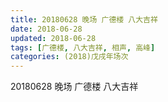 ```yaml
---
title: 20180628 晚场 广德楼 八大吉祥
date: 2018-06-28
updated: 2018-06-28
tags: [广德楼, 八大吉祥, 相声, 高峰]
categories: (2018)戊戌年场次 
---
```

20180628 晚场 广德楼 八大吉祥

